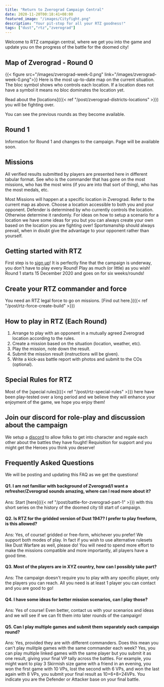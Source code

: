 ```yaml
---
title: "Return to Zverograd Campaign Central"
date: 2020-11-20T00:18:41+08:00
featured_image: "/images/Cityfight.png"
description: "Your pit-stop for all your RTZ goodness!"
tags: ["dust","rtz","zverograd"]
---
```

Welcome to RTZ campaign central, where we get you into the game and update you on the progress of the battle for the doomed city!

## Map of Zverograd - Round 0
{{< figure src="/images/zverograd-week-0.png" link="/images/zverograd-week-0.png">}}
Here is the most up-to-date map on the current situation. The bloc symbol shows who controls each location. If a location does not have a symbol it means no bloc dominates the location yet.

Read about the [locations]({{< ref "/post/zverograd-districts-locations" >}}) you will be fighting over.

You can see the previous rounds as they become available.

## Round 1
Information for Round 1 and changes to the campaign. Page will be available soon.

## Missions
All verified results submitted by players are presented here in different tabular format. See who is the commander that has gone on the most missions, who has the most wins (if you are into that sort of thing), who has the most medals, etc.

Most Missions will happen at a specific location in Zverograd. Refer to the current map as above. Choose a location accessible to both you and your opponent. Defender is determined by who currently controls the location. Otherwise determine it randomly. For ideas on how to setup a scenario for a location we have some ideas for you but you can always create your own based on the location you are fighting over! Sportsmanship should always prevail, when in doubt give the advantage to your opponent rather than yourself.

## Getting started with RTZ
First step is to [sign up](https://forms.gle/qng9wfbqeB86rQwL8)! It is perfectly fine that the campaign is underway, you don't have to play every Round! Play as much (or little) as you wish! Round 1 starts 15 December 2020 and goes on for six weeks/rounds!

## Create your RTZ commander and force
You need an RTZ legal force to go on missions. [Find out here.]({{< ref "/post/rtz-force-create-build" >}})

## How to play in RTZ (Each Round)
1. Arrange to play with an opponent in a mutually agreed Zverograd location according to the rules.
2. Create a mission based on the situation (location, weather, etc).
3. Play the mission, note down the result.
4. Submit the mission result (instructions will be given).
5. Write a kick-ass battle report with photos and submit to the COs (optional).

## Special Rules for RTZ
Most of the [special rules]({{< ref "/post/rtz-special-rules" >}}) here have been play-tested over a long period and we believe they will enhance your enjoyment of the game, we hope you enjoy them!


## Join our discord for role-play and discussion about the campaign
We setup a [discord](https://discord.gg/EwztDyYtct) to allow folks to get into character and regale each other about the battles they have fought! Requisition for support and you might get the Heroes you think you deserve!

## Frequently Asked Questions
We will be posting and updating this FAQ as we get the questions!

#### Q1. I am not familiar with background of Zverograd/I want a refresher/Zverograd sounds amazing, where can I read more about it?
Ans: Start [here]({{< ref "/post/battle-for-zverograd-part-1" >}}) with this short series on the history of the doomed city till start of campaign.

#### Q2. Is RTZ for the gridded version of Dust 1947? I prefer to play freeform, is this allowed?
Ans: Yes, of course! gridded or free-form, whichever you prefer! We support both modes of play. In fact if you wish to use alternative rulesets like Dust Warfare as well, please do! You will need to spend more effort to make the missions compatible and more importantly, all players have a good time.

#### Q3. Most of the players are in XYZ country, how can I possibly take part?
Ans: The campaign doesn't require you to play with any specific player, only the players you can reach. All you need is at least 1 player you can contact and you are good to go!

#### Q4. I have some ideas for better mission scenarios, can I play those?
Ans: Yes of course! Even better, contact us with your scenarios and ideas and we will see if we can fit them into later rounds of the campaign!  

#### Q5. Can I play multiple games and submit them separately each campaign round?
Ans: Yes, provided they are with different commanders. Does this mean you can't play mulitple games with the same commander each week? Yes, you can play multiple linked games with the same player but you submit it as one result, giving your final VP tally across the battles. For example, you might want to play 3 Skirmish size game with a friend in an evening, you won the first game with 10 VPs, lost the second with 6 VPs, and won the last again with 8 VPs, you submit your final result as 10+6+8=24VPs. You indicate you are the Defender or Attacker base on your final battle.
